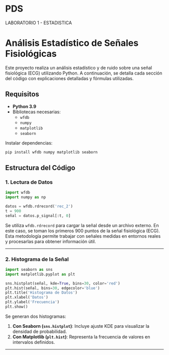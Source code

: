 # PDS
LABORATORIO 1 - ESTADISTICA
# Análisis Estadístico de Señales Fisiológicas

Este proyecto realiza un análisis estadístico y de ruido sobre una señal fisiológica (ECG) utilizando Python. A continuación, se detalla cada sección del código con explicaciones detalladas y fórmulas utilizadas.

## Requisitos
- **Python 3.9**
- Bibliotecas necesarias:
  - `wfdb`
  - `numpy`
  - `matplotlib`
  - `seaborn`

Instalar dependencias:
```bash
pip install wfdb numpy matplotlib seaborn
```

## Estructura del Código

### 1. Lectura de Datos
```python
import wfdb
import numpy as np

datos = wfdb.rdrecord('rec_2')
t = 900
señal = datos.p_signal[:t, 0]
```
Se utiliza `wfdb.rdrecord` para cargar la señal desde un archivo externo. En este caso, se toman los primeros 900 puntos de la señal fisiológica (ECG). Esta metodología permite trabajar con señales medidas en entornos reales y procesarlas para obtener información útil.

---

### 2. Histograma de la Señal
```python
import seaborn as sns
import matplotlib.pyplot as plt

sns.histplot(señal, kde=True, bins=30, color='red')
plt.hist(señal, bins=30, edgecolor='blue')
plt.title('Histograma de Datos')
plt.xlabel('Datos')
plt.ylabel('Frecuencia')
plt.show()
```
Se generan dos histogramas:
1. **Con Seaborn (`sns.histplot`)**: Incluye ajuste KDE para visualizar la densidad de probabilidad.
2. **Con Matplotlib (`plt.hist`)**: Representa la frecuencia de valores en intervalos definidos.

---
